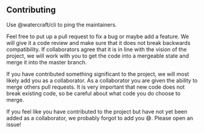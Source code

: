 ## Contributing

Use @watercraft/cli to ping the maintainers.

Feel free to put up a pull request to fix a bug or maybe add a feature. We will
give it a code review and make sure that it does not break backwards
compatibility. If collaborators agree that it is in line with
the vision of the project, we will work with you to get the code into
a mergeable state and merge it into the master branch.

If you have contributed something significant to the project, we will most
likely add you as a collaborator. As a collaborator you are given the ability
to merge others pull requests. It is very important that new code does not
break existing code, so be careful about what code you do choose to merge.

If you feel like you have contributed to the project but have not yet been added
as a collaborator, we probably forgot to add you :sweat_smile:. Please open an
issue!
